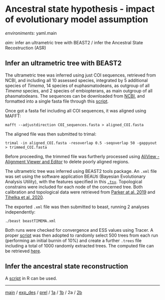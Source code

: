# Ancestral state hypothesis - impact of evolutionary model assumption


*environiments:* yaml.main 


*aim:* infer an ultrametric tree with BEAST2 / infer the Ancestral State Recostruction (ASR) 


## Infer an ultrametric tree with BEAST2

The ultrametric tree was inferred using just COI sequences, retrieved from NCBI, and including all 10 assessed species, integrated by 5 additional species of *Timema*, 14 species of euphasmatodeans, as outgroup of all *Timema* species, and 2 species of embiopterans, as main outgroup of all phasmatodeans.
The sequences can be downloaded from [NCBI](https://www.ncbi.nlm.nih.gov/), and formatted into a single fasta file through this [script](https://github.com/MattiaRag/timemaproject/blob/main/scripts/downloading_COIseq.sh).

Once got a fasta fiel including all COI sequences, it was aligned using MAFFT:

```
mafft --adjustdirection COI_sequences.fasta > aligned_COI.fasta
```

The aligned file was then submitted to trimal:

```
trimal -in aligned_COI.fasta -resoverlap 0.5 -seqoverlap 50 -gappyout > trimmed_COI.fasta
```

Before proceeding, the trimmed file was furtherly processed using [AliView - Alignment Viewer and Editor](https://ormbunkar.se/aliview/) to delete poorly aligned regions.

The ultrametric tree was inferred using BEAST2 tools package.
An `.xml` file was set using the software application BEAUti (Bayesian Evolutionary Analysis Utility), with the features specified in this [`.tsv`](https://github.com/MattiaRag/timemaproject/blob/main/scripts/BEAUTI_feat.tsv). Topological constrains were included for each node of the concerned tree. Both calibration and topological data were retrieved from [Parker at al. 2019](https://www.researchgate.net/publication/336424541_Sex-biased_gene_expression_is_repeatedly_masculinized_in_asexual_females) and [Tihelka et al. 2020](https://royalsocietypublishing.org/doi/10.1098/rsos.201689).

The exported `.xml` file was then submitted to beast, running 2 analyses independently:

```
./beast beastTIMEMA.xml
```

Both runs were checked for convergence and ESS values using Tracer. A proper [script](https://github.com/MattiaRag/timemaproject/blob/main/scripts/extract_1000trees.sh) was then adopted to randomly select 500 trees from each run (performing an initial burnin of 10%) and create a further `.trees` file including a total of 1000 randomly extracted trees. The computed file can be retrieved [here](https://github.com/MattiaRag/timemaproject/blob/main/intermediate_files/extracted_1000.trees).


## Infer the ancestral state reconstruction

A [script](https://github.com/MattiaRag/timemaproject/blob/main/scripts/ASR.R) in R can be used.

---


[main](https://github.com/MattiaRag/timemaproject/tree/main) /
[exp_des](https://github.com/MattiaRag/timemaproject/blob/main/markdowns/exp_design.md) /
[prel](https://github.com/MattiaRag/timemaproject/blob/main/markdowns/preliminary.md) /
[1a](https://github.com/MattiaRag/timemaproject/blob/main/markdowns/part_1a.md) /
[1b](https://github.com/MattiaRag/timemaproject/blob/main/markdowns/part_1b.md) /
2a /
[2b](https://github.com/MattiaRag/timemaproject/blob/main/markdowns/part_2b.md)  

